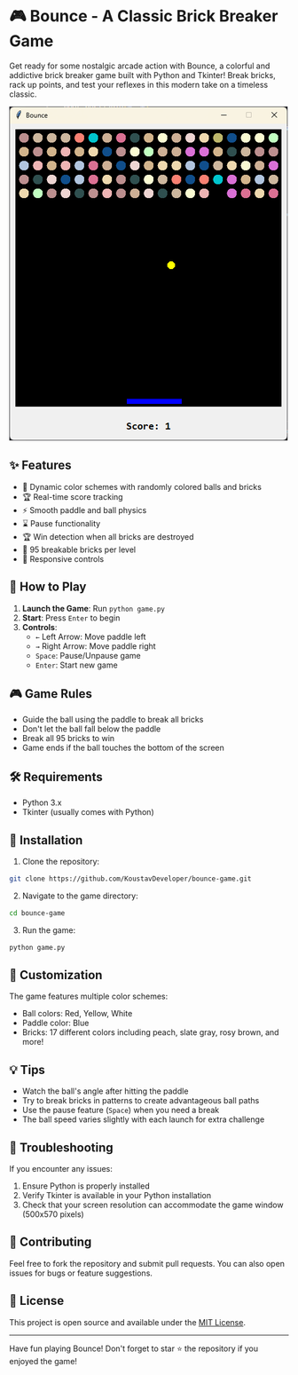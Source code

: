 # 🎮 Bounce - A Classic Brick Breaker Game

Get ready for some nostalgic arcade action with Bounce, a colorful and addictive brick breaker game built with Python and Tkinter! Break bricks, rack up points, and test your reflexes in this modern take on a timeless classic.

![Game Preview](image.png)

## ✨ Features

- 🎨 Dynamic color schemes with randomly colored balls and bricks
- 🏆 Real-time score tracking
- ⚡ Smooth paddle and ball physics
- ⌛ Pause functionality
- 🏆 Win detection when all bricks are destroyed
- 🎯 95 breakable bricks per level
- 💫 Responsive controls

## 🎯 How to Play

1. **Launch the Game**: Run `python game.py`
2. **Start**: Press `Enter` to begin
3. **Controls**:
   - `←` Left Arrow: Move paddle left
   - `→` Right Arrow: Move paddle right
   - `Space`: Pause/Unpause game
   - `Enter`: Start new game

## 🎮 Game Rules

- Guide the ball using the paddle to break all bricks
- Don't let the ball fall below the paddle
- Break all 95 bricks to win
- Game ends if the ball touches the bottom of the screen

## 🛠️ Requirements

- Python 3.x
- Tkinter (usually comes with Python)

## 🚀 Installation

1. Clone the repository:
```bash
git clone https://github.com/KoustavDeveloper/bounce-game.git
```

2. Navigate to the game directory:
```bash
cd bounce-game
```

3. Run the game:
```bash
python game.py
```

## 🎨 Customization

The game features multiple color schemes:

- Ball colors: Red, Yellow, White
- Paddle color: Blue
- Bricks: 17 different colors including peach, slate gray, rosy brown, and more!

## 💡 Tips

- Watch the ball's angle after hitting the paddle
- Try to break bricks in patterns to create advantageous ball paths
- Use the pause feature (`Space`) when you need a break
- The ball speed varies slightly with each launch for extra challenge

## 🐛 Troubleshooting

If you encounter any issues:

1. Ensure Python is properly installed
2. Verify Tkinter is available in your Python installation
3. Check that your screen resolution can accommodate the game window (500x570 pixels)

## 🤝 Contributing

Feel free to fork the repository and submit pull requests. You can also open issues for bugs or feature suggestions.

## 📜 License

This project is open source and available under the [MIT License](LICENSE).

---

Have fun playing Bounce! Don't forget to star ⭐ the repository if you enjoyed the game!